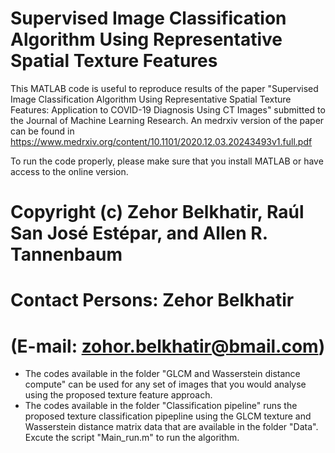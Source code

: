 # Supervised Image Classification Algorithm Using Representative Spatial Texture Features

This MATLAB code is useful to reproduce results of the paper "Supervised Image Classification Algorithm Using Representative Spatial Texture Features: Application
to COVID-19 Diagnosis Using CT Images" submitted to the Journal of Machine Learning Research. An medrxiv version of the paper can be found in https://www.medrxiv.org/content/10.1101/2020.12.03.20243493v1.full.pdf

To run the code properly, please make sure that you install MATLAB or have access to the online version.

# Copyright (c) Zehor Belkhatir, Raúl San José Estépar, and Allen R. Tannenbaum

# Contact Persons: Zehor Belkhatir 
# (E-mail: zohor.belkhatir@bmail.com)

* The codes available in the folder "GLCM and Wasserstein distance compute" can be used for any set of images that you would analyse using the proposed texture feature approach. 
* The codes available in the folder "Classification pipeline" runs the proposed texture classification pipepline using the GLCM texture and Wasserstein distance matrix data that are available in the folder "Data". Excute the script "Main_run.m" to run the algorithm.  
